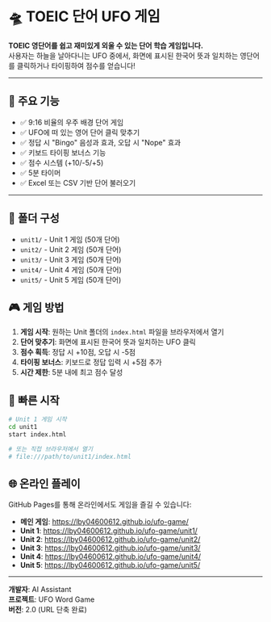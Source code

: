 # 🛸 TOEIC 단어 UFO 게임

**TOEIC 영단어를 쉽고 재미있게 외울 수 있는 단어 학습 게임입니다.**  
사용자는 하늘을 날아다니는 UFO 중에서, 화면에 표시된 한국어 뜻과 일치하는 영단어를 클릭하거나 타이핑하여 점수를 얻습니다!

---

## 📌 주요 기능

- ✅ 9:16 비율의 우주 배경 단어 게임
- ✅ UFO에 떠 있는 영어 단어 클릭 맞추기
- ✅ 정답 시 "Bingo" 음성과 효과, 오답 시 "Nope" 효과
- ✅ 키보드 타이핑 보너스 기능
- ✅ 점수 시스템 (+10/-5/+5)
- ✅ 5분 타이머
- ✅ Excel 또는 CSV 기반 단어 불러오기

---

## 📂 폴더 구성

- `unit1/` - Unit 1 게임 (50개 단어)
- `unit2/` - Unit 2 게임 (50개 단어)  
- `unit3/` - Unit 3 게임 (50개 단어)
- `unit4/` - Unit 4 게임 (50개 단어)
- `unit5/` - Unit 5 게임 (50개 단어)

## 🎮 게임 방법

1. **게임 시작**: 원하는 Unit 폴더의 `index.html` 파일을 브라우저에서 열기
2. **단어 맞추기**: 화면에 표시된 한국어 뜻과 일치하는 UFO 클릭
3. **점수 획득**: 정답 시 +10점, 오답 시 -5점
4. **타이핑 보너스**: 키보드로 정답 입력 시 +5점 추가
5. **시간 제한**: 5분 내에 최고 점수 달성

## 🚀 빠른 시작

```bash
# Unit 1 게임 시작
cd unit1
start index.html

# 또는 직접 브라우저에서 열기
# file:///path/to/unit1/index.html
```

## 🌐 온라인 플레이

GitHub Pages를 통해 온라인에서도 게임을 즐길 수 있습니다:
- **메인 게임**: https://lby04600612.github.io/ufo-game/
- **Unit 1**: https://lby04600612.github.io/ufo-game/unit1/
- **Unit 2**: https://lby04600612.github.io/ufo-game/unit2/
- **Unit 3**: https://lby04600612.github.io/ufo-game/unit3/
- **Unit 4**: https://lby04600612.github.io/ufo-game/unit4/
- **Unit 5**: https://lby04600612.github.io/ufo-game/unit5/

---

**개발자**: AI Assistant  
**프로젝트**: UFO Word Game  
**버전**: 2.0 (URL 단축 완료)
